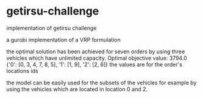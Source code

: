 # getirsu-challenge
implementation of getirsu challenge


a gurobi implementation of a VRP formulation

the optimal solution has been achieved for seven orders by using three vehicles which have unlimited capacity.
Optimal objective value: 3794.0
{'0': [0, 3, 4, 7, 8, 5], '1': [1, 9], '2': [2, 6]}
the values are for the order's locations ids

the model can be easily used for the subsets of the vehicles for example by using the vehicles which are located in location 0 and 2.


